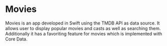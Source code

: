 # Movies
Movies is an app developed in Swift using the TMDB API as data source. It allows user to display popular movies and casts as well as searching them. Additionally it has a favoriting feature for movies which is implemented with Core Data.
